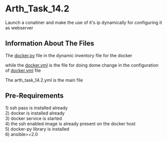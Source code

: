 # Arth_Task_14.2
Launch a conatiner and make the use of it's ip dynamically for configuring it as webserver
<h2> Information About The Files </h2>
<p>The <a href="https://raw.githubusercontent.com/ansible/ansible/stable-2.9/contrib/inventory/docker.py">docker.py</a> file in the dynamic inventory file for the docker</p>
<p>while the <a href="https://raw.githubusercontent.com/ansible/ansible/stable-2.9/contrib/inventory/docker.yml">docker.yml</a> is the file for doing dome change in the configuration of <a href="https://raw.githubusercontent.com/ansible/ansible/stable-2.9/contrib/inventory/docker.yml">docker.yml</a> file</p>
<p> The arth_task_14.2.yml is the main file </p>

<h2> Pre-Requirements </h2>
1) ssh pass is installed already<br>
2) docker is installed already<br>
3) docker service is started<br>
4) the ssh enabled image is already present on the docker host<br>
5) docker-py library is installed<br>
6) ansible>=2.0<br>


